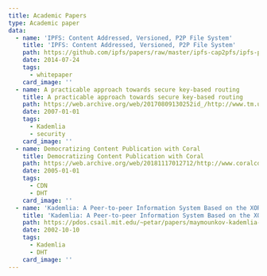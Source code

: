 ```yaml
---
title: Academic Papers
type: Academic paper
data:
  - name: 'IPFS: Content Addressed, Versioned, P2P File System'
    title: 'IPFS: Content Addressed, Versioned, P2P File System'
    path: https://github.com/ipfs/papers/raw/master/ipfs-cap2pfs/ipfs-p2p-file-system.pdf
    date: 2014-07-24
    tags:
      - whitepaper
    card_image: ''
  - name: A practicable approach towards secure key-based routing
    title: A practicable approach towards secure key-based routing
    path: https://web.archive.org/web/20170809130252id_/http://www.tm.uka.de/doc/SKademlia_2007.pdf
    date: 2007-01-01
    tags:
      - Kademlia
      - security
    card_image: ''
  - name: Democratizing Content Publication with Coral
    title: Democratizing Content Publication with Coral
    path: https://web.archive.org/web/20181117012712/http://www.coralcdn.org/docs/coral-nsdi04.pdf
    date: 2005-01-01
    tags:
      - CDN
      - DHT
    card_image: ''
  - name: 'Kademlia: A Peer-to-peer Information System Based on the XOR Metric'
    title: 'Kademlia: A Peer-to-peer Information System Based on the XOR Metric'
    path: https://pdos.csail.mit.edu/~petar/papers/maymounkov-kademlia-lncs.pdf
    date: 2002-10-10
    tags:
      - Kademlia
      - DHT
    card_image: ''
---
```

